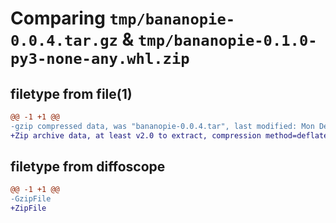 # Comparing `tmp/bananopie-0.0.4.tar.gz` & `tmp/bananopie-0.1.0-py3-none-any.whl.zip`

## filetype from file(1)

```diff
@@ -1 +1 @@
-gzip compressed data, was "bananopie-0.0.4.tar", last modified: Mon Dec  5 00:57:47 2022, max compression
+Zip archive data, at least v2.0 to extract, compression method=deflate
```

## filetype from diffoscope

```diff
@@ -1 +1 @@
-GzipFile
+ZipFile
```

